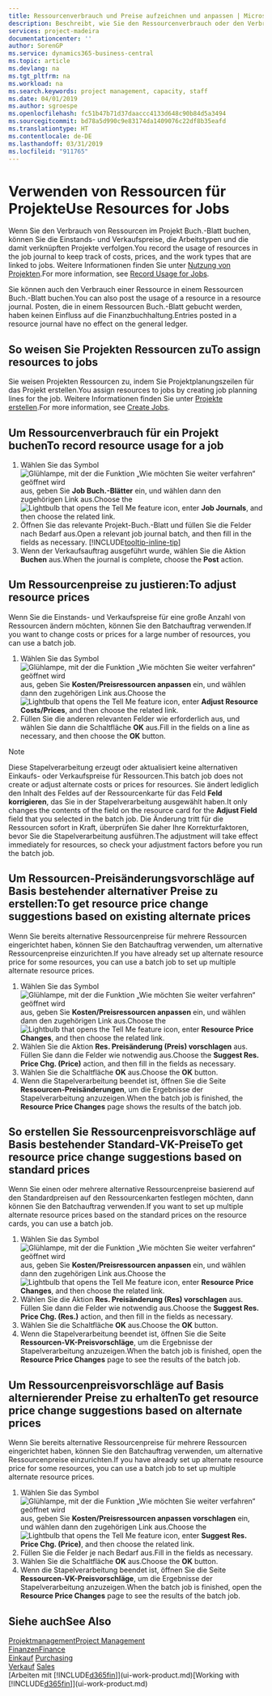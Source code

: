 ```yaml
---
title: Ressourcenverbrauch und Preise aufzeichnen und anpassen | Microsoft Docs
description: Beschreibt, wie Sie den Ressourcenverbrauch oder den Verbrauch erfassen können, die einem Projekt zugeordnet sind, um Kosten, Preisen und Arbeitstypen zu verwalten.
services: project-madeira
documentationcenter: ''
author: SorenGP
ms.service: dynamics365-business-central
ms.topic: article
ms.devlang: na
ms.tgt_pltfrm: na
ms.workload: na
ms.search.keywords: project management, capacity, staff
ms.date: 04/01/2019
ms.author: sgroespe
ms.openlocfilehash: fc51b47b71d37daaccc4133d648c90b84d5a3494
ms.sourcegitcommit: bd78a5d990c9e83174da1409076c22df8b35eafd
ms.translationtype: HT
ms.contentlocale: de-DE
ms.lasthandoff: 03/31/2019
ms.locfileid: "911765"
---
```

# <a name="use-resources-for-jobs"></a><span data-ttu-id="8a2de-103">Verwenden von Ressourcen für Projekte</span><span class="sxs-lookup"><span data-stu-id="8a2de-103">Use Resources for Jobs</span></span>
<span data-ttu-id="8a2de-104">Wenn Sie den Verbrauch von Ressourcen im Projekt Buch.-Blatt buchen, können Sie die Einstands- und Verkaufspreise, die Arbeitstypen und die damit verknüpften Projekte verfolgen.</span><span class="sxs-lookup"><span data-stu-id="8a2de-104">You record the usage of resources in the job journal to keep track of costs, prices, and the work types that are linked to jobs.</span></span> <span data-ttu-id="8a2de-105">Weitere Informationen finden Sie unter [Nutzung von Projekten](projects-how-record-job-usage.md).</span><span class="sxs-lookup"><span data-stu-id="8a2de-105">For more information, see [Record Usage for Jobs](projects-how-record-job-usage.md).</span></span>

<span data-ttu-id="8a2de-106">Sie können auch den Verbrauch einer Ressource in einem Ressourcen Buch.-Blatt buchen.</span><span class="sxs-lookup"><span data-stu-id="8a2de-106">You can also post the usage of a resource in a resource journal.</span></span> <span data-ttu-id="8a2de-107">Posten, die in einem Ressourcen Buch.-Blatt gebucht werden, haben keinen Einfluss auf die Finanzbuchhaltung.</span><span class="sxs-lookup"><span data-stu-id="8a2de-107">Entries posted in a resource journal have no effect on the general ledger.</span></span>

## <a name="to-assign-resources-to-jobs"></a><span data-ttu-id="8a2de-108">So weisen Sie Projekten Ressourcen zu</span><span class="sxs-lookup"><span data-stu-id="8a2de-108">To assign resources to jobs</span></span>
<span data-ttu-id="8a2de-109">Sie weisen Projekten Ressourcen zu, indem Sie Projektplanungszeilen für das Projekt erstellen.</span><span class="sxs-lookup"><span data-stu-id="8a2de-109">You assign resources to jobs by creating job planning lines for the job.</span></span> <span data-ttu-id="8a2de-110">Weitere Informationen finden Sie unter  [Projekte erstellen](projects-how-create-jobs.md).</span><span class="sxs-lookup"><span data-stu-id="8a2de-110">For more information, see [Create Jobs](projects-how-create-jobs.md).</span></span>

## <a name="to-record-resource-usage-for-a-job"></a><span data-ttu-id="8a2de-111">Um Ressourcenverbrauch für ein Projekt buchen</span><span class="sxs-lookup"><span data-stu-id="8a2de-111">To record resource usage for a job</span></span>
1. <span data-ttu-id="8a2de-112">Wählen Sie das Symbol ![Glühlampe, mit der die Funktion „Wie möchten Sie weiter verfahren“ geöffnet wird](media/ui-search/search_small.png "Wie möchten Sie weiter verfahren?") aus, geben Sie **Job Buch.-Blätter** ein, und wählen dann den zugehörigen Link aus.</span><span class="sxs-lookup"><span data-stu-id="8a2de-112">Choose the ![Lightbulb that opens the Tell Me feature](media/ui-search/search_small.png "Tell me what you want to do") icon, enter **Job Journals**, and then choose the related link.</span></span>
2. <span data-ttu-id="8a2de-113">Öffnen Sie das relevante Projekt-Buch.-Blatt und füllen Sie die Felder nach Bedarf aus.</span><span class="sxs-lookup"><span data-stu-id="8a2de-113">Open a relevant job journal batch, and then fill in the fields as necessary.</span></span> [!INCLUDE[tooltip-inline-tip](includes/tooltip-inline-tip_md.md)]
3. <span data-ttu-id="8a2de-114">Wenn der Verkaufsauftrag ausgeführt wurde, wählen Sie die Aktion **Buchen** aus.</span><span class="sxs-lookup"><span data-stu-id="8a2de-114">When the journal is complete, choose the **Post** action.</span></span>

## <a name="to-adjust-resource-prices"></a><span data-ttu-id="8a2de-115">Um Ressourcenpreise zu justieren:</span><span class="sxs-lookup"><span data-stu-id="8a2de-115">To adjust resource prices</span></span>
<span data-ttu-id="8a2de-116">Wenn Sie die Einstands- und Verkaufspreise für eine große Anzahl von Ressourcen ändern möchten, können Sie den Batchauftrag verwenden.</span><span class="sxs-lookup"><span data-stu-id="8a2de-116">If you want to change costs or prices for a large number of resources, you can use a batch job.</span></span>  

1. <span data-ttu-id="8a2de-117">Wählen Sie das Symbol ![Glühlampe, mit der die Funktion „Wie möchten Sie weiter verfahren“ geöffnet wird](media/ui-search/search_small.png "Wie möchten Sie weiter verfahren?") aus, geben Sie **Kosten/Preisressourcen anpassen** ein, und wählen dann den zugehörigen Link aus.</span><span class="sxs-lookup"><span data-stu-id="8a2de-117">Choose the ![Lightbulb that opens the Tell Me feature](media/ui-search/search_small.png "Tell me what you want to do") icon, enter **Adjust Resource Costs/Prices**, and then choose the related link.</span></span>
2. <span data-ttu-id="8a2de-118">Füllen Sie die anderen relevanten Felder wie erforderlich aus, und wählen Sie dann die Schaltfläche **OK** aus.</span><span class="sxs-lookup"><span data-stu-id="8a2de-118">Fill in the fields on a line as necessary, and then choose the **OK** button.</span></span>

> [!NOTE]  
>   <span data-ttu-id="8a2de-119">Diese Stapelverarbeitung erzeugt oder aktualisiert keine alternativen Einkaufs- oder Verkaufspreise für Ressourcen.</span><span class="sxs-lookup"><span data-stu-id="8a2de-119">This batch job does not create or adjust alternate costs or prices for resources.</span></span> <span data-ttu-id="8a2de-120">Sie ändert lediglich den Inhalt des Feldes auf der Ressourcenkarte für das Feld **Feld korrigieren**, das Sie in der Stapelverarbeitung ausgewählt haben.</span><span class="sxs-lookup"><span data-stu-id="8a2de-120">It only changes the contents of the field on the resource card for the **Adjust Field** field that you selected in the batch job.</span></span> <span data-ttu-id="8a2de-121">Die Änderung tritt für die Ressourcen sofort in Kraft, überprüfen Sie daher Ihre Korrekturfaktoren, bevor Sie die Stapelverarbeitung ausführen.</span><span class="sxs-lookup"><span data-stu-id="8a2de-121">The adjustment will take effect immediately for resources, so check your adjustment factors before you run the batch job.</span></span>

## <a name="to-get-resource-price-change-suggestions-based-on-existing-alternate-prices"></a><span data-ttu-id="8a2de-122">Um Ressourcen-Preisänderungsvorschläge auf Basis bestehender alternativer Preise zu erstellen:</span><span class="sxs-lookup"><span data-stu-id="8a2de-122">To get resource price change suggestions based on existing alternate prices</span></span>
<span data-ttu-id="8a2de-123">Wenn Sie bereits alternative Ressourcenpreise für mehrere Ressourcen eingerichtet haben, können Sie den Batchauftrag verwenden, um alternative Ressourcenpreise einzurichten.</span><span class="sxs-lookup"><span data-stu-id="8a2de-123">If you have already set up alternate resource price for some resources, you can use a batch job to set up multiple alternate resource prices.</span></span>

1. <span data-ttu-id="8a2de-124">Wählen Sie das Symbol ![Glühlampe, mit der die Funktion „Wie möchten Sie weiter verfahren“ geöffnet wird](media/ui-search/search_small.png "Wie möchten Sie weiter verfahren?") aus, geben Sie **Kosten/Preisressourcen anpassen** ein, und wählen dann den zugehörigen Link aus.</span><span class="sxs-lookup"><span data-stu-id="8a2de-124">Choose the ![Lightbulb that opens the Tell Me feature](media/ui-search/search_small.png "Tell me what you want to do") icon, enter **Resource Price Changes**, and then choose the related link.</span></span>
2. <span data-ttu-id="8a2de-125">Wählen Sie die Aktion **Res. Preisänderung (Preis) vorschlagen** aus. Füllen Sie dann die Felder wie notwendig aus.</span><span class="sxs-lookup"><span data-stu-id="8a2de-125">Choose the **Suggest Res. Price Chg. (Price)** action, and then fill in the fields as necessary.</span></span>
3. <span data-ttu-id="8a2de-126">Wählen Sie die Schaltfläche **OK** aus.</span><span class="sxs-lookup"><span data-stu-id="8a2de-126">Choose the **OK** button.</span></span>  
4. <span data-ttu-id="8a2de-127">Wenn die Stapelverarbeitung beendet ist, öffnen Sie die Seite **Ressourcen-Preisänderungen**, um die Ergebnisse der Stapelverarbeitung anzuzeigen.</span><span class="sxs-lookup"><span data-stu-id="8a2de-127">When the batch job is finished, the **Resource Price Changes** page shows the results of the batch job.</span></span>

## <a name="to-get-resource-price-change-suggestions-based-on-standard-prices"></a><span data-ttu-id="8a2de-128">So erstellen Sie Ressourcenpreisvorschläge auf Basis bestehender Standard-VK-Preise</span><span class="sxs-lookup"><span data-stu-id="8a2de-128">To get resource price change suggestions based on standard prices</span></span>
<span data-ttu-id="8a2de-129">Wenn Sie einen oder mehrere alternative Ressourcenpreise basierend auf den Standardpreisen auf den Ressourcenkarten festlegen möchten, dann können Sie den Batchauftrag verwenden.</span><span class="sxs-lookup"><span data-stu-id="8a2de-129">If you want to set up multiple alternate resource prices based on the standard prices on the resource cards, you can use a batch job.</span></span>  

1. <span data-ttu-id="8a2de-130">Wählen Sie das Symbol ![Glühlampe, mit der die Funktion „Wie möchten Sie weiter verfahren“ geöffnet wird](media/ui-search/search_small.png "Wie möchten Sie weiter verfahren?") aus, geben Sie **Kosten/Preisressourcen anpassen** ein, und wählen dann den zugehörigen Link aus.</span><span class="sxs-lookup"><span data-stu-id="8a2de-130">Choose the ![Lightbulb that opens the Tell Me feature](media/ui-search/search_small.png "Tell me what you want to do") icon, enter **Resource Price Changes**, and then choose the related link.</span></span>
2. <span data-ttu-id="8a2de-131">Wählen Sie die Aktion **Res. Preisänderung (Res) vorschlagen** aus. Füllen Sie dann die Felder wie notwendig aus.</span><span class="sxs-lookup"><span data-stu-id="8a2de-131">Choose the **Suggest Res. Price Chg. (Res.)** action, and then fill in the fields as necessary.</span></span>  
3. <span data-ttu-id="8a2de-132">Wählen Sie die Schaltfläche **OK** aus.</span><span class="sxs-lookup"><span data-stu-id="8a2de-132">Choose the **OK** button.</span></span>  
4. <span data-ttu-id="8a2de-133">Wenn die Stapelverarbeitung beendet ist, öffnen Sie die Seite **Ressourcen-VK-Preisvorschläge**, um die Ergebnisse der Stapelverarbeitung anzuzeigen.</span><span class="sxs-lookup"><span data-stu-id="8a2de-133">When the batch job is finished, open the **Resource Price Changes** page to see the results of the batch job.</span></span>

## <a name="to-get-resource-price-change-suggestions-based-on-alternate-prices"></a><span data-ttu-id="8a2de-134">Um Ressourcenpreisvorschläge auf Basis alternierender Preise zu erhalten</span><span class="sxs-lookup"><span data-stu-id="8a2de-134">To get resource price change suggestions based on alternate prices</span></span>
<span data-ttu-id="8a2de-135">Wenn Sie bereits alternative Ressourcenpreise für mehrere Ressourcen eingerichtet haben, können Sie den Batchauftrag verwenden, um alternative Ressourcenpreise einzurichten.</span><span class="sxs-lookup"><span data-stu-id="8a2de-135">If you have already set up alternate resource price for some resources, you can use a batch job to set up multiple alternate resource prices.</span></span>

1. <span data-ttu-id="8a2de-136">Wählen Sie das Symbol ![Glühlampe, mit der die Funktion „Wie möchten Sie weiter verfahren“ geöffnet wird](media/ui-search/search_small.png "Wie möchten Sie weiter verfahren?") aus, geben Sie **Kosten/Preisressourcen anpassen vorschlagen** ein, und wählen dann den zugehörigen Link aus.</span><span class="sxs-lookup"><span data-stu-id="8a2de-136">Choose the ![Lightbulb that opens the Tell Me feature](media/ui-search/search_small.png "Tell me what you want to do") icon, enter **Suggest Res. Price Chg. (Price)**, and then choose the related link.</span></span>  
2. <span data-ttu-id="8a2de-137">Füllen Sie die Felder je nach Bedarf aus.</span><span class="sxs-lookup"><span data-stu-id="8a2de-137">Fill in the fields as necessary.</span></span>
3. <span data-ttu-id="8a2de-138">Wählen Sie die Schaltfläche **OK** aus.</span><span class="sxs-lookup"><span data-stu-id="8a2de-138">Choose the **OK** button.</span></span>  
4. <span data-ttu-id="8a2de-139">Wenn die Stapelverarbeitung beendet ist, öffnen Sie die Seite **Ressourcen-VK-Preisvorschläge**, um die Ergebnisse der Stapelverarbeitung anzuzeigen.</span><span class="sxs-lookup"><span data-stu-id="8a2de-139">When the batch job is finished, open the **Resource Price Changes** page to see the results of the batch job.</span></span>

## <a name="see-also"></a><span data-ttu-id="8a2de-140">Siehe auch</span><span class="sxs-lookup"><span data-stu-id="8a2de-140">See Also</span></span>
[<span data-ttu-id="8a2de-141">Projektmanagement</span><span class="sxs-lookup"><span data-stu-id="8a2de-141">Project Management</span></span>](projects-manage-projects.md)  
[<span data-ttu-id="8a2de-142">Finanzen</span><span class="sxs-lookup"><span data-stu-id="8a2de-142">Finance</span></span>](finance.md)  
<span data-ttu-id="8a2de-143">[Einkauf](purchasing-manage-purchasing.md)       </span><span class="sxs-lookup"><span data-stu-id="8a2de-143">[Purchasing](purchasing-manage-purchasing.md)       </span></span>  
<span data-ttu-id="8a2de-144">[Verkauf](sales-manage-sales.md)   </span><span class="sxs-lookup"><span data-stu-id="8a2de-144">[Sales](sales-manage-sales.md)   </span></span>  
<span data-ttu-id="8a2de-145">[Arbeiten mit [!INCLUDE[d365fin](includes/d365fin_md.md)]](ui-work-product.md)</span><span class="sxs-lookup"><span data-stu-id="8a2de-145">[Working with [!INCLUDE[d365fin](includes/d365fin_md.md)]](ui-work-product.md)</span></span>  
